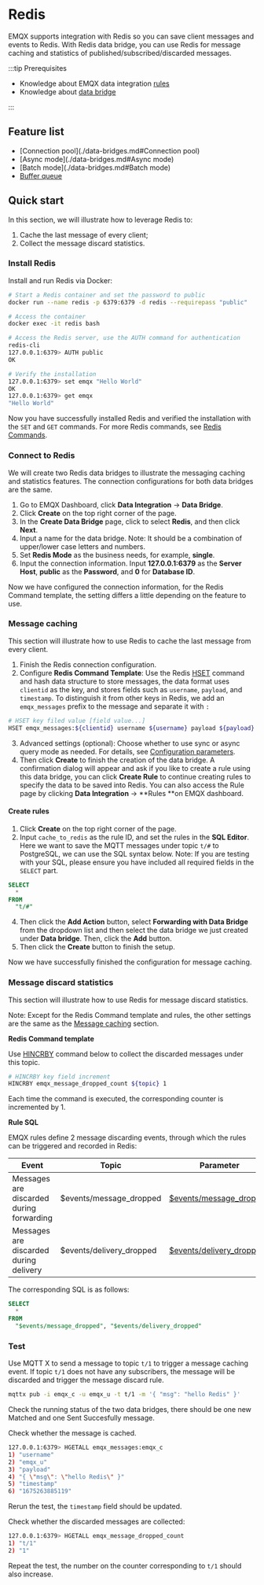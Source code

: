 # Redis

EMQX supports integration with Redis so you can save client messages and events to Redis. With Redis data bridge, you can use Redis for message caching and statistics of published/subscribed/discarded messages. 

<!-- TODO 确认是否支持数据发布订阅操作、消息队列等场景。 -->

:::tip Prerequisites

- Knowledge about EMQX data integration [rules](./rules.md)
- Knowledge about [data bridge](./data-bridges.md)

:::

## Feature list

- [Connection pool](./data-bridges.md#Connection pool)
- [Async mode](./data-bridges.md#Async mode)
- [Batch mode](./data-bridges.md#Batch mode)
- [Buffer queue](./data-bridges.md#缓存队列)

<!-- TODO 配置参数 需要补充链接到配置手册对应配置章节。 -->

## Quick start

In this section, we will illustrate how to leverage Redis to:

1. Cache the last message of every client;
2. Collect the message discard statistics. 

### Install Redis

Install and run Redis via Docker:

```bash
# Start a Redis container and set the password to public
docker run --name redis -p 6379:6379 -d redis --requirepass "public"

# Access the container
docker exec -it redis bash

# Access the Redis server, use the AUTH command for authentication
redis-cli
127.0.0.1:6379> AUTH public
OK

# Verify the installation
127.0.0.1:6379> set emqx "Hello World"
OK
127.0.0.1:6379> get emqx
"Hello World"
```

Now you have successfully installed Redis and verified the installation with the `SET` and `GET` commands. For more Redis commands, see [Redis Commands](https://redis.io/commands/). 

### Connect to Redis

We will create two Redis data bridges to illustrate the messaging caching and statistics features. The connection configurations for both data bridges are the same. 

1. Go to EMQX Dashboard, click **Data Integration** -> **Data Bridge**.
2. Click **Create** on the top right corner of the page.
3. In the **Create Data Bridge** page, click to select **Redis**, and then click **Next**.
4. Input a name for the data bridge. Note: It should be a combination of upper/lower case letters and numbers.
5. Set **Redis Mode** as the business needs, for example, **single**. 
6. Input the connection information. Input **127.0.0.1:6379** as the **Server Host**, **public** as the **Password**, and **0** for **Database ID**. 

Now we have configured the connection information, for the Redis Command template, the setting differs a little depending on the feature to use. 

### Message caching

This section will illustrate how to use Redis to cache the last message from every client. 

1. Finish the Redis connection configuration. 
2. Configure **Redis Command Template**: Use the Redis [HSET](https://redis.io/commands/hset/) command and hash data structure to store messages, the data format uses `clientid` as the key, and stores fields such as `username`, `payload`, and `timestamp`. To distinguish it from other keys in Redis, we add an `emqx_messages` prefix to the message and separate it with `:`

```bash
# HSET key filed value [field value...]
HSET emqx_messages:${clientid} username ${username} payload ${payload} timestamp ${timestamp}
```

  <!-- TODO 同时执行多个 Redis 命令? -->

3. Advanced settings (optional):  Choose whether to use sync or async query mode as needed. For details, see [Configuration parameters](#Configuration).
4. Then click **Create** to finish the creation of the data bridge. A confirmation dialog will appear and ask if you like to create a rule using this data bridge, you can click **Create Rule** to continue creating rules to specify the data to be saved into Redis. You can also access the Rule page by clicking **Data Integration** -> **Rules **on EMQX dashboard. 

#### Create rules

1. Click **Create** on the top right corner of the page.
2. Input `cache_to_redis` as the rule ID, and set the rules in the **SQL Editor**. Here we want to save the MQTT messages under topic `t/#`  to PostgreSQL, we can use the SQL syntax below. Note: If you are testing with your SQL, please ensure you have included all required fields in the `SELECT` part. 

```sql
SELECT
  *
FROM
  "t/#"
```

4. Then click the **Add Action** button, select **Forwarding with Data Bridge** from the dropdown list and then select the data bridge we just created under **Data bridge**. Then, click the **Add** button. 
4. Then click the **Create** button to finish the setup. 

Now we have successfully finished the configuration for message caching.

### Message discard statistics

This section will illustrate how to use Redis for message discard statistics. 

Note: Except for the Redis Command template and rules, the other settings are the same as the [Message caching](#消息暂存) section. 

**Redis Command template**

Use [HINCRBY](https://redis.io/commands/hincrby/) command below to collect the discarded messages under this topic.

```bash
# HINCRBY key field increment
HINCRBY emqx_message_dropped_count ${topic} 1
```

Each time the command is executed, the corresponding counter is incremented by 1.

**Rule SQL**

EMQX rules define 2 message discarding events, through which the rules can be triggered and recorded in Redis:

| Event                                    | Topic                    | Parameter                                                    |
| ---------------------------------------- | ------------------------ | ------------------------------------------------------------ |
| Messages are discarded during forwarding | $events/message_dropped | [$events/message_dropped](./rule-sql-events-and-fields.md#events-message-dropped) |
| Messages are discarded during delivery   | $events/delivery_dropped | [$events/delivery_dropped](./rule-sql-events-and-fields.md#events-delivery-dropped) |

The corresponding SQL is as follows: 

```sql
SELECT
  *
FROM
  "$events/message_dropped", "$events/delivery_dropped"
```

### Test

Use MQTT X  to send a message to topic  `t/1`  to trigger a message caching event. If topic  `t/1`  does not have any subscribers, the message will be discarded and trigger the message discard rule. 

```bash
mqttx pub -i emqx_c -u emqx_u -t t/1 -m '{ "msg": "hello Redis" }'
```

Check the running status of the two data bridges, there should be one new Matched and one Sent Succesfully message. 

Check whether the message is cached. 

```bash
127.0.0.1:6379> HGETALL emqx_messages:emqx_c
1) "username"
2) "emqx_u"
3) "payload"
4) "{ \"msg\": \"hello Redis\" }"
5) "timestamp"
6) "1675263885119"
```

Rerun the test, the `timestamp` field should be updated. 

Check whether the discarded messages are collected:

```bash
127.0.0.1:6379> HGETALL emqx_message_dropped_count
1) "t/1"
2) "1"
```

Repeat the test, the number on the counter corresponding to `t/1` should also increase. 

